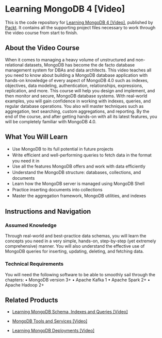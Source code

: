 # Learning MongoDB 4 [Video]
This is the code repository for [Learning MongoDB 4 [Video]](https://www.packtpub.com/data/learning-mongodb-4-video), published by [Packt](https://www.packtpub.com/?utm_source=github). It contains all the supporting project files necessary to work through the video course from start to finish.
## About the Video Course
When it comes to managing a heavy volume of unstructured and non-relational datasets, MongoDB has become the de facto database management system for DBAs and data architects.
This video teaches all you need to know about building a MongoDB database application with hands-on knowledge of every aspect of MongoDB 4.0 such as indexes, objectives, data modeling, authentication, relationships, expressions, replication, and more. This course will help you design and implement, and then monitor and secure, MongoDB database systems. With real-world examples, you will gain confidence in working with indexes, queries, and regular database operations. You also will master techniques such as aggregation, text searching, custom aggregations, and reporting.
By the end of the course, and after getting hands-on with all its latest features, you will be completely familiar with MongoDB 4.0.

<H2>What You Will Learn</H2>
<DIV class=book-info-will-learn-text>
<UL>
<LI><SPAN style="LINE-HEIGHT: 20px; BACKGROUND-COLOR: transparent">Use MongoDB to its full potential in future projects</SPAN> 
<LI><SPAN style="LINE-HEIGHT: 20px; BACKGROUND-COLOR: transparent">Write efficient and well-performing queries to fetch data in the format you need it in</SPAN> 
<LI><SPAN style="LINE-HEIGHT: 20px; BACKGROUND-COLOR: transparent">Use all the features MongoDB offers and work with data efficiently</SPAN> 
<LI><SPAN style="LINE-HEIGHT: 20px; BACKGROUND-COLOR: transparent">Understand the MongoDB structure: databases, collections, and documents</SPAN> 
<LI><SPAN style="LINE-HEIGHT: 20px; BACKGROUND-COLOR: transparent">Learn how the MongoDB server is managed using MongoDB Shell</SPAN> 
<LI><SPAN style="LINE-HEIGHT: 20px; BACKGROUND-COLOR: transparent">Practice inserting documents into collections</SPAN> 
<LI><SPAN style="LINE-HEIGHT: 20px; BACKGROUND-COLOR: transparent">Master the aggregation framework, MongoDB utilities, and indexes</SPAN> </LI></UL></DIV>

## Instructions and Navigation
### Assumed Knowledge
Through real-world and best-practice data schemas, you will learn the concepts you need in a very simple, hands-on, step-by-step (yet extremely comprehensive) manner. You will also understand the effective use of MongoDB queries for inserting, updating, deleting, and fetching data.
### Technical Requirements
You will need the following software to be able to smoothly sail through the chapters:
•	MongoDB version 3+
•	Apache Kafka 1
•	Apache Spark 2+
•	Apache Hadoop 2+



## Related Products
* [Learning MongoDB Schema, Indexes and Queries [Video]](https://www.packtpub.com/big-data-and-business-intelligence/learning-mongodb-schema-indexes-and-queries-video)

* [MongoDB Tools and Services [Video]](https://www.packtpub.com/application-development/mongodb-tools-and-services-video)

* [Learning MongoDB Deployments [Video]](https://www.packtpub.com/big-data-and-business-intelligence/learning-mongodb-deployments-video)
